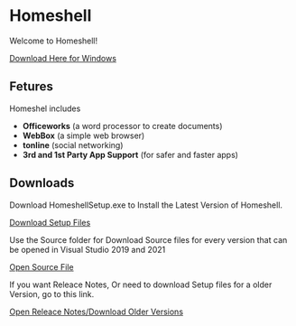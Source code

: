 # Homeshell

Welcome to Homeshell!

[Download Here for Windows](https://github.com/OfficeTable/homeshell/raw/main/HomeshellSetup.exe)

## Fetures

Homeshel includes

- **Officeworks** (a word processor to create documents)
- **WebBox** (a simple web browser)
- **tonline** (social networking)
- **3rd and 1st Party App Support** (for safer and faster apps)


## Downloads

Download HomeshellSetup.exe to Install the Latest Version of Homeshell.

[Download Setup Files](https://github.com/OfficeTable/homeshell/raw/main/HomeshellSetup.exe)

Use the Source folder for Download Source files for every version that can be opened in Visual Studio 2019 and 2021

[Open Source File](https://github.com/OfficeTable/homeshell/tree/main/source)

If you want Releace Notes, Or need to download Setup files for a older Version, go to this link.

[Open Releace Notes/Download Older Versions](https://github.com/OfficeTable/homeshell/releases)

